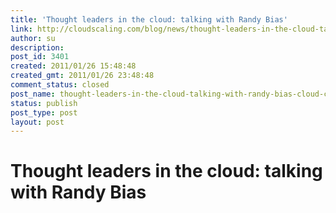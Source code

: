 ```yaml
---
title: 'Thought leaders in the cloud: talking with Randy Bias'
link: http://cloudscaling.com/blog/news/thought-leaders-in-the-cloud-talking-with-randy-bias-cloud-computing-pioneer-and-expert/
author: su
description: 
post_id: 3401
created: 2011/01/26 15:48:48
created_gmt: 2011/01/26 23:48:48
comment_status: closed
post_name: thought-leaders-in-the-cloud-talking-with-randy-bias-cloud-computing-pioneer-and-expert
status: publish
post_type: post
layout: post
---
```


# Thought leaders in the cloud: talking with Randy Bias

